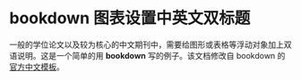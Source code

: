 # bookdown 图表设置中英文双标题

一般的学位论文以及较为核心的中文期刊中，需要给图形或表格等浮动对象加上双语说明。这是一个简单的用 **bookdown** 写的例子。该文档修改自 bookdown 的[官方中文模板](https://github.com/yihui/bookdown-chinese)。
